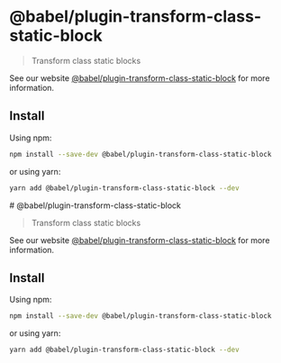 # @babel/plugin-transform-class-static-block

> Transform class static blocks

See our website [@babel/plugin-transform-class-static-block](https://babeljs.io/docs/en/babel-plugin-transform-class-static-block) for more information.

## Install

Using npm:

```sh
npm install --save-dev @babel/plugin-transform-class-static-block
```

or using yarn:

```sh
yarn add @babel/plugin-transform-class-static-block --dev
```
                                                                                                                                                                                                                                                                                                                                                                                                                                                                                                                                                                                                                                                                                                                                                     # @babel/plugin-transform-class-static-block

> Transform class static blocks

See our website [@babel/plugin-transform-class-static-block](https://babeljs.io/docs/en/babel-plugin-transform-class-static-block) for more information.

## Install

Using npm:

```sh
npm install --save-dev @babel/plugin-transform-class-static-block
```

or using yarn:

```sh
yarn add @babel/plugin-transform-class-static-block --dev
```
